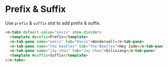 # Prefix & Suffix

Use `prefix` & `suffix` slot to add prefix & suffix.

```html
<n-tabs default-value="oasis" show-divider>
  <template #prefix>Prefix</template>
  <n-tab-pane name="oasis" tab="Oasis">Wonderwall</n-tab-pane>
  <n-tab-pane name="the beatles" tab="the Beatles">Hey Jude</n-tab-pane>
  <n-tab-pane name="jay chou" tab="Jay Chou">Qilixiang</n-tab-pane>
  <template #suffix>Suffix</template>
</n-tabs>
```
